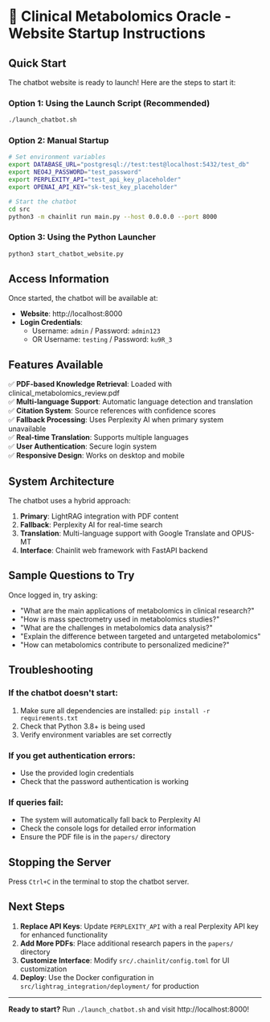 # 🤖 Clinical Metabolomics Oracle - Website Startup Instructions

## Quick Start

The chatbot website is ready to launch! Here are the steps to start it:

### Option 1: Using the Launch Script (Recommended)
```bash
./launch_chatbot.sh
```

### Option 2: Manual Startup
```bash
# Set environment variables
export DATABASE_URL="postgresql://test:test@localhost:5432/test_db"
export NEO4J_PASSWORD="test_password"
export PERPLEXITY_API="test_api_key_placeholder"
export OPENAI_API_KEY="sk-test_key_placeholder"

# Start the chatbot
cd src
python3 -m chainlit run main.py --host 0.0.0.0 --port 8000
```

### Option 3: Using the Python Launcher
```bash
python3 start_chatbot_website.py
```

## Access Information

Once started, the chatbot will be available at:
- **Website**: http://localhost:8000
- **Login Credentials**:
  - Username: `admin` / Password: `admin123`
  - OR Username: `testing` / Password: `ku9R_3`

## Features Available

✅ **PDF-based Knowledge Retrieval**: Loaded with clinical_metabolomics_review.pdf  
✅ **Multi-language Support**: Automatic language detection and translation  
✅ **Citation System**: Source references with confidence scores  
✅ **Fallback Processing**: Uses Perplexity AI when primary system unavailable  
✅ **Real-time Translation**: Supports multiple languages  
✅ **User Authentication**: Secure login system  
✅ **Responsive Design**: Works on desktop and mobile  

## System Architecture

The chatbot uses a hybrid approach:

1. **Primary**: LightRAG integration with PDF content
2. **Fallback**: Perplexity AI for real-time search
3. **Translation**: Multi-language support with Google Translate and OPUS-MT
4. **Interface**: Chainlit web framework with FastAPI backend

## Sample Questions to Try

Once logged in, try asking:

- "What are the main applications of metabolomics in clinical research?"
- "How is mass spectrometry used in metabolomics studies?"
- "What are the challenges in metabolomics data analysis?"
- "Explain the difference between targeted and untargeted metabolomics"
- "How can metabolomics contribute to personalized medicine?"

## Troubleshooting

### If the chatbot doesn't start:
1. Make sure all dependencies are installed: `pip install -r requirements.txt`
2. Check that Python 3.8+ is being used
3. Verify environment variables are set correctly

### If you get authentication errors:
- Use the provided login credentials
- Check that the password authentication is working

### If queries fail:
- The system will automatically fall back to Perplexity AI
- Check the console logs for detailed error information
- Ensure the PDF file is in the `papers/` directory

## Stopping the Server

Press `Ctrl+C` in the terminal to stop the chatbot server.

## Next Steps

1. **Replace API Keys**: Update `PERPLEXITY_API` with a real Perplexity API key for enhanced functionality
2. **Add More PDFs**: Place additional research papers in the `papers/` directory
3. **Customize Interface**: Modify `src/.chainlit/config.toml` for UI customization
4. **Deploy**: Use the Docker configuration in `src/lightrag_integration/deployment/` for production

---

**Ready to start?** Run `./launch_chatbot.sh` and visit http://localhost:8000!
